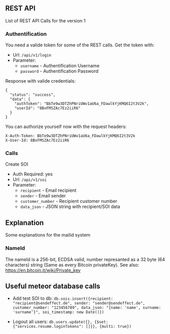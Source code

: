 ## REST API

List of REST API Calls for the version 1

### Authentification

You need a valide token for some of the REST calls. Get the token with:

* Url: ``/api/v1/login``
* Parameter:
    + ``username`` - Authentification Username
    + ``password`` - Authentification Password

Response with valide credentials:
```
{
  "status": "success",
  "data": {
    "authToken": "BbTe9w3DTZhPNriUWv1aU6a_FDawlkYjKMQ6I2t3V2k",
    "userId": "8BxFMSZAc7Ez2iiR6"
  }
}
```
You can authorize yourself now with the request headers:
```
X-Auth-Token: BbTe9w3DTZhPNriUWv1aU6a_FDawlkYjKMQ6I2t3V2k
X-User-Id: 8BxFMSZAc7Ez2iiR6
```

### Calls

Create SOI
* Auth Required: yes
* Url: ``/api/v1/soi``
* Parameter:
    + ``recipient`` - Email recipient
    + ``sender`` - Email sender
    + ``customer_number`` - Recipient customer number
    + ``data_json`` - JSON string with recipient/SOI data

## Explanation

Some explanations for the mailid system

### NameId

The nameId is a 256-bit, ECDSA valid, number represanted as a 32 byte (64 characters) string (Same as every Bitcoin privateKey). See also: https://en.bitcoin.it/wiki/Private_key

## Useful meteor database calls
* Add test SOI to db:
``db.sois.insert({recipient: "recipient@sendeffect.de", sender: "sender@sendeffect.de", customer_number: "123456789", data_json: "{name: 'name', surname: 'surname'}", soi_timestamp: new Date()})``

* Logout all users:
``db.users.update({}, {$set: {"services.resume.loginTokens": []}}, {multi: true})``
